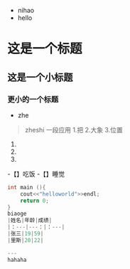 - nihao 
- hello
#  这是一个标题
## 这是一个小标题
### 更小的一个标题
- zhe
> zheshi 一段应用
1.把
2.大象
3.位置



1.
2.
3.
-【】吃饭
-【】睡觉
```c++
int main (){
    cout<<"helloworld">>endl;
    return 0;
}
biaoge 
|姓名|年龄|成绩|
|：---|---：|：---|
|张三|19|59|
|里斯|20|22|

---
hahaha
